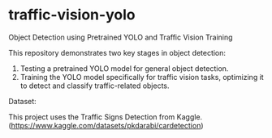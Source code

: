 # traffic-vision-yolo
Object Detection using Pretrained YOLO and Traffic Vision Training

This repository demonstrates two key stages in object detection:
1. Testing a pretrained YOLO model for general object detection.
2. Training the YOLO model specifically for traffic vision tasks, optimizing it to detect and classify traffic-related objects.


Dataset:

This project uses the Traffic Signs Detection from Kaggle. (https://www.kaggle.com/datasets/pkdarabi/cardetection)
